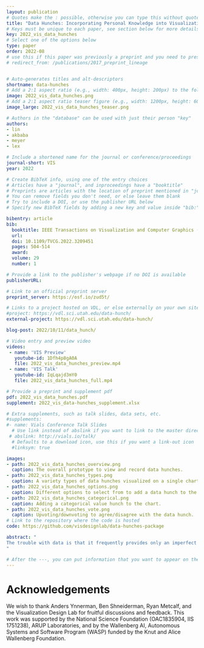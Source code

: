 ```yaml
---
layout: publication
# Quotes make the : possible, otherwise you can type this without quotes
title: "Data Hunches: Incorporating Personal Knowledge into Visualizations"
# Keys must be unique to each paper, see section below for more details
key: 2022_vis_data_hunches
# Select one of the options below
type: paper
order: 2022-08
# use this if this paper was previously a preprint and you need to preserve the old URL
# redirect_from: /publications/2017_preprint_lineage


# Auto-generates titles and alt-descriptors
shortname: data-hunches
# Add a 2:1 aspect ratio (e.g., width: 400px, height: 200px) to the folder /assets/images/publications/
image: 2022_vis_data_hunches.png
# Add a 2:1 aspect ratio teaser figure (e.g., width: 1200px, height: 600px) to the folder /assets/images/publications/
image_large: 2022_vis_data_hunches_teaser.png

# Authors in the "database" can be used with just their person "key"
authors:
- lin
- akbaba
- meyer
- lex

# Include a shortened name for the journal or conference/proceedings
journal-short: VIS
year: 2022

# Create BibTeX info, using one of the entry choices
# Articles have a "journal", and inproceedings have a "booktitle"
# Preprints are articles with the location of preprint mentioned in "journal"
# You can remove fields you don't need, or else leave them blank
# Try to include a DOI, or use the publisher URL below
# Specify new BibTeX fields by adding a new key and value inside "bib:"

bibentry: article
bib:
  booktitle: IEEE Transactions on Visualization and Computer Graphics (VIS)
  url:
  doi: 10.1109/TVCG.2022.3209451
  pages: 504-514
  award:
  volume: 29
  number: 1

# Provide a link to the publisher's webpage if no DOI is available
publisherURL:

# Link to an official preprint server
preprint_server: https://osf.io/zud5t/

# Links to a project hosted on VDL, or else externally on your own site
#project: https://vdl.sci.utah.edu/data-hunch/
external-project: https://vdl.sci.utah.edu/data-hunch/

blog-post: 2022/10/11/data_hunch/

# Video entry and preview video
videos:
 - name: 'VIS Preview'
   youtube-id: 1Dfh4p8gA0A
   file: 2022_vis_data_hunches_preview.mp4
 - name: 'VIS Talk'
   youtube-id: IqLqajd3mY0
   file: 2022_vis_data_hunches_full.mp4

# Provide a preprint and supplement pdf
pdf: 2022_vis_data_hunches.pdf
supplement: 2022_vis_data-hunches_supplement.xlsx

# Extra supplements, such as talk slides, data sets, etc.
#supplements:
#- name: Vials Conference Talk Slides
  # Use link instead of abslink if you want to link to the master directory
 # abslink: http://vials.io/talk/
  # Defaults to a download icon, use this if you want a link-out icon
  #linksym: true

images:
- path: 2022_vis_data_hunches_overview.png
  caption: The overall prototype to view and record data hunches.
- path: 2022_vis_data_hunches_types.png
  caption: A variety types of data hunches visualized on a single chart.
- path: 2022_vis_data_hunches_options.png
  caption: Different options to select from to add a data hunch to the chart.
- path: 2022_vis_data_hunches_categorical.png
  caption: Adding a categorical value hunch to the chart.
- path: 2022_vis_data_hunches_vote.png
  caption: Upvoting/downvoting to agree/disagree with the data hunch.
# Link to the repository where the code is hosted
code: https://github.com/visdesignlab/data-hunches-package

abstract: "
The trouble with data is that it frequently provides only an imperfect representation of a phenomenon of interest. Experts who are familiar with their datasets will often make implicit, mental corrections when analyzing a dataset, or will be cautious not to be overly confident about their findings if caveats are present. However, personal knowledge about the caveats of a dataset is typically not incorporated in a structured way, which is problematic if others who lack that knowledge interpret the data. In this work, we define such analysts' knowledge about datasets as data hunches. We differentiate data hunches from uncertainty and discuss types of hunches. We then explore ways of recording data hunches, and, based on a prototypical design, develop recommendations for designing visualizations that support data hunches. We conclude by discussing various challenges associated with data hunches, including the potential for harm and challenges for trust and privacy. We envision that data hunches will empower analysts to externalize their knowledge, facilitate collaboration and communication, and support the ability to learn from others' data hunches.
"

# After the ---, you can put information that you want to appear on the website using markdown formatting or HTML. A good example are acknowledgements, extra references, an erratum, etc.
---
```

# Acknowledgements
We wish to thank Anders Ynnerman, Ben Shneiderman, Ryan Metcalf, and the Visualization Design Lab for fruitful discussions and feedback. This work was supported by the National Science Foundation (OAC1835904, IIS 1751238), ARUP Laboratories, and by the Wallenberg AI, Autonomous Systems and Software Program (WASP) funded by the Knut and Alice Wallenberg Foundation.
